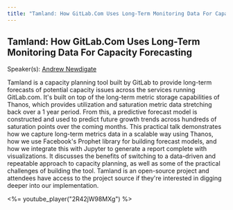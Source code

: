 ```yaml
---
title: "Tamland: How GitLab.Com Uses Long-Term Monitoring Data For Capacity Forecasting"
---
```


## Tamland: How GitLab.Com Uses Long-Term Monitoring Data For Capacity Forecasting

Speaker(s): [Andrew Newdigate](../../speakers/andrew-newdigate)

Tamland is a capacity planning tool built by GitLab to provide long-term forecasts of potential capacity issues across the services running GitLab.com. It's built on top of the long-term metric storage capabilities of Thanos, which provides utilization and saturation metric data stretching back over a 1 year period. From this, a predictive forecast model is constructed and used to predict future growth trends across hundreds of saturation points over the coming months. This practical talk demonstrates how we capture long-term metrics data in a scalable way using Thanos, how we use Facebook's Prophet library for building forecast models, and how we integrate this with Jupyter to generate a report complete with visualizations. It discusses the benefits of switching to a data-driven and repeatable approach to capacity planning, as well as some of the practical challenges of building the tool. Tamland is an open-source project and attendees have access to the project source if they're interested in digging deeper into our implementation.

<%= youtube_player("2R42jW98MXg") %>